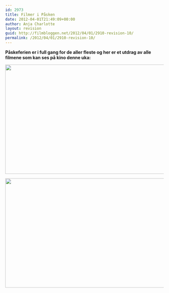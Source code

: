 ```yaml
---
id: 2973
title: Filmer i Påsken
date: 2012-04-01T21:49:09+00:00
author: Anja Charlotte
layout: revision
guid: http://filmbloggen.net/2012/04/01/2910-revision-10/
permalink: /2012/04/01/2910-revision-10/
---
```

**Påskeferien er i full gang for de aller fleste og her er et utdrag av alle filmene som kan ses på kino denne uka:** 

<a href="http://filmbloggen.net/?attachment_id=2961" rel="attachment wp-att-2961"><img class="alignnone size-large wp-image-2961" src="http://filmbloggen.net/wp-content/uploads//2012/03/Piratene-bilde-1-620x348.jpg" alt="" width="620" height="348" /></a>

<a href="http://filmbloggen.net/?attachment_id=2962" rel="attachment wp-att-2962"><img class="alignnone size-large wp-image-2962" src="http://filmbloggen.net/wp-content/uploads//2012/03/wrath-of-the-titans-whysoblu.com-9-1024x576-620x348.jpg" alt="" width="620" height="348" /></a>